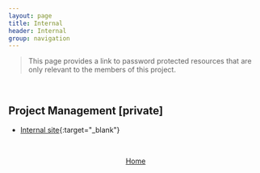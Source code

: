 ```yaml
---
layout: page
title: Internal
header: Internal
group: navigation
---
```


> This page provides a link to password protected resources that are only relevant to the members
of this project.

<br>

## Project Management [private]

* [Internal site](https://sites.google.com/site/longevitygenomics/){:target="_blank"} 

<br>
<p align="center"> 
  <a href="{{ site.baseurl }}/">Home</a> 
</p>